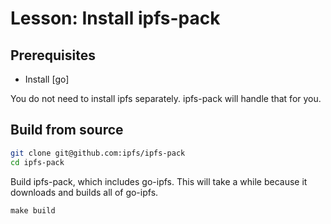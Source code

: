 Lesson: Install ipfs-pack
=====

## Prerequisites

* Install [go]

You do not need to install ipfs separately. ipfs-pack will handle that for you.

## Build from source

```sh
git clone git@github.com:ipfs/ipfs-pack
cd ipfs-pack
```

Build ipfs-pack, which includes go-ipfs. This will take a while because it downloads and builds all of go-ipfs.
```
make build
```
